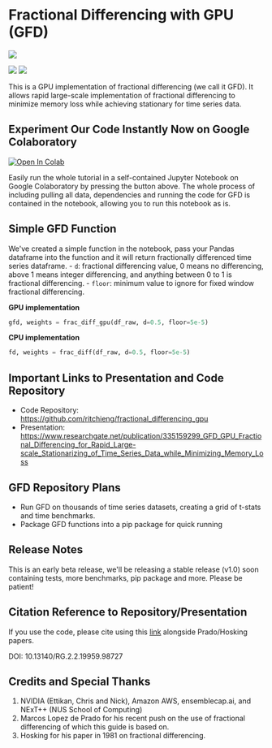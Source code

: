 # Fractional Differencing with GPU (GFD)

![](gfd_logo_transparent_resize.png)

<img src="https://img.shields.io/badge/license-MIT-green.svg"/>
<img src="https://img.shields.io/badge/version-v0.1-blue.svg"/>

This is a GPU implementation of fractional differencing (we call it GFD). It allows rapid large-scale implementation of fractional differencing to minimize memory loss while achieving stationary for time series data.

## Experiment Our Code Instantly Now on Google Colaboratory

[![Open In Colab](https://colab.research.google.com/assets/colab-badge.svg)](https://colab.research.google.com/github/ritchieng/fractional_differencing_gpu/blob/master/notebooks/gpu_fractional_differencing.ipynb)

Easily run the whole tutorial in a self-contained Jupyter Notebook on Google Colaboratory by pressing the button above. The whole process of including pulling all data, dependencies and running the code for GFD is contained in the notebook, allowing you to run this notebook as is.

## Simple GFD Function

We've created a simple function in the notebook, pass your Pandas dataframe into the function and it will return fractionally differenced time series dataframe.
    - `d`: fractional differencing value, 0 means no differencing, above 1 means integer differencing, and anything between 0 to 1 is fractional differencing.
    - `floor`: minimum value to ignore for fixed window fractional differencing. 

**GPU implementation**

```python
gfd, weights = frac_diff_gpu(df_raw, d=0.5, floor=5e-5)
```

**CPU implementation**

```python
fd, weights = frac_diff(df_raw, d=0.5, floor=5e-5)
```

## Important Links to Presentation and Code Repository
- Code Repository: https://github.com/ritchieng/fractional_differencing_gpu
- Presentation: https://www.researchgate.net/publication/335159299_GFD_GPU_Fractional_Differencing_for_Rapid_Large-scale_Stationarizing_of_Time_Series_Data_while_Minimizing_Memory_Loss

## GFD Repository Plans
- Run GFD on thousands of time series datasets, creating a grid of t-stats and time benchmarks.
- Package GFD functions into a pip package for quick running

## Release Notes
This is an early beta release, we'll be releasing a stable release (v1.0) soon containing tests, more benchmarks, pip package and more. Please be patient!

## Citation Reference to Repository/Presentation
If you use the code, please cite using this [link](https://www.researchgate.net/publication/335159299_GFD_GPU_Fractional_Differencing_for_Rapid_Large-scale_Stationarizing_of_Time_Series_Data_while_Minimizing_Memory_Loss) alongside Prado/Hosking papers.

DOI: 10.13140/RG.2.2.19959.98727

## Credits and Special Thanks
1. NVIDIA (Ettikan, Chris and Nick), Amazon AWS, ensemblecap.ai, and NExT++ (NUS School of Computing)
2. Marcos Lopez de Prado  for his recent push on the use of fractional differencing of which this guide is based on.
3. Hosking for his paper in 1981 on fractional differencing.

